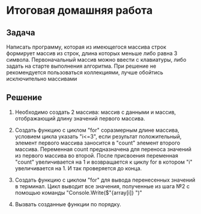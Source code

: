 # Итоговая домашняя работа

## Задача

Написать программу, которая из имеющегося массива строк формирует массив из строк, длина которых меньше либо равна 3 символа. Первоначальный массив можно ввести с клавиатуры, либо задать на старте выполнения алгоритма. При решение не рекомендуется пользоваться коллекциями, лучше обойтись исключительно массивами

## Решение
1. Необходимо создать 2 массива: массив с данными и массив, отображающий длину значений первого массива. 

2. Создать функцию с циклом "for" соразмерным длине массива, условием цикла указать "i<=3", если результат положительный, элемент первого массива заносится в "count" элемент второго массива. Переменная count предназначена для переноса значений из первого массива во второй. После присвоения переменная "count" увеличивается на 1 и возвращается к циклу for в котором "i" увеличивается на 1. И так проверяется до конца.

3. Создать функцию с циклом "for" для вывода перенесенных значений в терминал. Цикл выводит все значения, полученные из шага №2 с помощью команды "Console.Write($"{array[i]} ")"

4. Вызвать созданные функции по порядку.